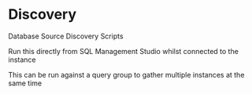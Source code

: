 # Discovery
Database Source Discovery Scripts

Run this directly from SQL Management Studio whilst connected to the instance

This can be run against a query group to gather multiple instances at the same time
